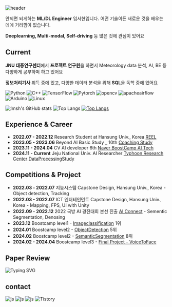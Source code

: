 
![header](https://capsule-render.vercel.app/api?type=waving&color=timeGradient&height=200&section=header&text=__AIm&animation=fadeIn&fontAlign=80
)

안되면 되게하는 **ML/DL Engineer** 임서현입니다. 어떤 기술이든 새로운 것을 배우는 데에 거리낌이 없습니다.

**Deeplearning, Multi-modal, Self-driving** 등 많은 것에 관심이 있어요

## Current
**JNU 태풍연구센터**에서 **프로젝트 연구원**을 하면서 Meteorology data 분석, AI, BE 등 다양하게 공부하며 하고 있어요

**정보처리기사** 취득 중에 있고, 다양한 데이터 분석을 위해 **SQL**을 독학 중에 있어요

<img alt="Python" src ="https://img.shields.io/badge/Python-3776AB.svg?&style=for-the-badge&logo=Python&logoColor=white"/> <img alt="C++" src ="https://img.shields.io/badge/C++-00599C.svg?&style=for-the-badge&logo=Cplusplus&logoColor=white"/> <img alt="TensorFlow" src ="https://img.shields.io/badge/TensorFlow-FF6F00.svg?&style=for-the-badge&logo=TensorFlow&logoColor=white"/> <img alt="Pytorch" src ="https://img.shields.io/badge/Pytorch-EE4C2C.svg?&style=for-the-badge&logo=Pytorch&logoColor=white"/> <img alt="opencv" src ="https://img.shields.io/badge/opencv-5C3EE8.svg?&style=for-the-badge&logo=opencv&logoColor=white"/> <img alt="apacheairflow" src ="https://img.shields.io/badge/apacheairflow-017CEE.svg?&style=for-the-badge&logo=apacheairflow&logoColor=white"/> <img alt="Arduino" src ="https://img.shields.io/badge/Arduino-00878F.svg?&style=for-the-badge&logo=Arduino&logoColor=white"/> <img alt="Linux" src ="https://img.shields.io/badge/Linux-FCC624.svg?&style=for-the-badge&logo=Linux&logoColor=white"/>

![Imsh's GitHub stats](https://github-readme-stats.vercel.app/api?username=dlatjgus0612&show_icons=true&theme=dracula)
![Top Langs](https://github-readme-stats.vercel.app/api/top-langs/?username=dlatjgus0612&layout=compact&theme=dracula)
[![Top Langs](https://github-readme-stats.vercel.app/api/top-langs/?username=dlatjgus0612)](https://github.com/anuraghazra/github-readme-stats)


## Experience & Career

 - **2022.07 - 2022.12** Research Student at Hansung Univ., Korea [REEL](https://sites.google.com/view/hsreelab)
 - **2023.05 - 2023.06** Beyond AI Basic Study _ 10th [Coaching Study](https://www.boostcourse.org/study-ai111-2023)
 - **2023.11 - 2024.04** CV AI developer 6th [Naver BoostCamp AI Tech](https://boostcamp.connect.or.kr/program_ai.html)
 - **2024.11 - Current** Jeju National Univ. AI Researcher [Typhoon Research Center](http://www.typhoon.or.kr/) [DataProcessingStudy](https://github.com/dlatjgus0612/DataProcessing_TRC)

## Competitions & Project
 - **2022.03 - 2022.07** 지능시스템 Capstone Design, Hansung Univ., Korea - Object detection, Tracking
 - **2022.03 - 2022.07** ICT 엔터테인먼트 Capstone Design, Hansung Univ., Korea - Mapping, FPS, UI with Unity
 - **2022.09 - 2022.12** 2022 국방 AI 경진대회 본선 진출  [AI Connect](https://aiconnect.kr/competition/detail/213) - Sementic Segmentation, Denosing
 - **2023.12** Boostcamp level1 - [Imageclassification](https://github.com/boostcampaitech6/level1-imageclassification-cv-01) 1위
 - **2024.01** Boostcamp level2 - [ObjectDetection](https://github.com/boostcampaitech6/level2-objectdetection-cv-08) 5위
 - **2024.02** Boostcamp level2 - [SemanticSegmentation](https://github.com/boostcampaitech6/level2-cv-semanticsegmentation-cv-08) 8위
 - **2024.02 - 2024.04** Boostcamp level3 - [Final Project - VoiceToFace](https://github.com/boostcampaitech6/level2-3-cv-finalproject-cv-08)


## Paper Review
![Typing SVG](https://readme-typing-svg.demolab.com/?lines=not+yet+^^;)

## contact
![js](https://img.shields.io/badge/Gmail-D14836?style=for-the-badge&logo=gmail&logoColor=white) ![js](https://img.shields.io/badge/Slack-4A154B?style=for-the-badge&logo=slack&logoColor=white)
 ![js](https://img.shields.io/badge/Discord-7289DA?style=for-the-badge&logo=discord&logoColor=white) <img alt="Tistory" src ="https://img.shields.io/badge/Tistory-000000.svg?&style=for-the-badge&logo=Tistory&logoColor=white"/>


